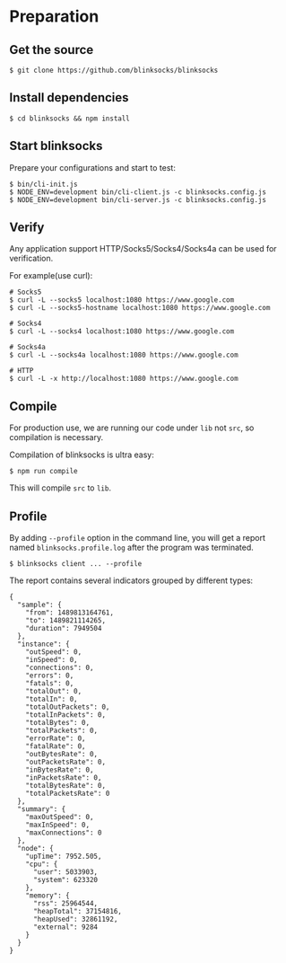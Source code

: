 # Preparation

## Get the source

```
$ git clone https://github.com/blinksocks/blinksocks
```

## Install dependencies

```
$ cd blinksocks && npm install
```

## Start blinksocks

Prepare your configurations and start to test:

```
$ bin/cli-init.js
$ NODE_ENV=development bin/cli-client.js -c blinksocks.config.js
$ NODE_ENV=development bin/cli-server.js -c blinksocks.config.js
```

## Verify

Any application support HTTP/Socks5/Socks4/Socks4a can be used for verification.

For example(use curl):

```
# Socks5
$ curl -L --socks5 localhost:1080 https://www.google.com
$ curl -L --socks5-hostname localhost:1080 https://www.google.com

# Socks4
$ curl -L --socks4 localhost:1080 https://www.google.com

# Socks4a
$ curl -L --socks4a localhost:1080 https://www.google.com

# HTTP
$ curl -L -x http://localhost:1080 https://www.google.com
```

## Compile

For production use, we are running our code under `lib` not `src`, so compilation is necessary.

Compilation of blinksocks is ultra easy:

```
$ npm run compile
```

This will compile `src` to `lib`.

## Profile

By adding `--profile` option in the command line, you will get a report named `blinksocks.profile.log` after
the program was terminated.

```
$ blinksocks client ... --profile
```

The report contains several indicators grouped by different types:

```
{
  "sample": {
    "from": 1489813164761,
    "to": 1489821114265,
    "duration": 7949504
  },
  "instance": {
    "outSpeed": 0,
    "inSpeed": 0,
    "connections": 0,
    "errors": 0,
    "fatals": 0,
    "totalOut": 0,
    "totalIn": 0,
    "totalOutPackets": 0,
    "totalInPackets": 0,
    "totalBytes": 0,
    "totalPackets": 0,
    "errorRate": 0,
    "fatalRate": 0,
    "outBytesRate": 0,
    "outPacketsRate": 0,
    "inBytesRate": 0,
    "inPacketsRate": 0,
    "totalBytesRate": 0,
    "totalPacketsRate": 0
  },
  "summary": {
    "maxOutSpeed": 0,
    "maxInSpeed": 0,
    "maxConnections": 0
  },
  "node": {
    "upTime": 7952.505,
    "cpu": {
      "user": 5033903,
      "system": 623320
    },
    "memory": {
      "rss": 25964544,
      "heapTotal": 37154816,
      "heapUsed": 32861192,
      "external": 9284
    }
  }
}
```
